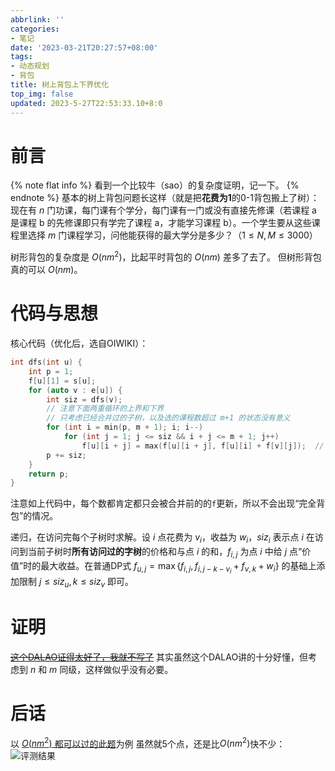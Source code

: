 ```yaml
---
abbrlink: ''
categories:
- 笔记
date: '2023-03-21T20:27:57+08:00'
tags:
- 动态规划
- 背包
title: 树上背包上下界优化
top_img: false
updated: 2023-5-27T22:53:33.10+8:0
---
```

# 前言

{% note flat info %}
看到一个比较牛（sao）的复杂度证明，记一下。
{% endnote %}
基本的树上背包问题长这样（就是把**花费为1**的0-1背包搬上了树）：
现在有 $n$ 门功课，每门课有个学分，每门课有一门或没有直接先修课（若课程 a 是课程 b 的先修课即只有学完了课程 a，才能学习课程 b）。一个学生要从这些课程里选择 $m$ 门课程学习，问他能获得的最大学分是多少？（$1 \leq N , M \leq 3000$）

树形背包的复杂度是 $O(nm^2)$，比起平时背包的 $O(nm)$ 差多了去了。
但树形背包真的可以 $O(nm)$。

# 代码与思想

核心代码（优化后，选自OIWIKI）：

```c++
int dfs(int u) {
  	int p = 1;
  	f[u][1] = s[u];
  	for (auto v : e[u]) {
    	int siz = dfs(v);
    	// 注意下面两重循环的上界和下界
    	// 只考虑已经合并过的子树，以及选的课程数超过 m+1 的状态没有意义
    	for (int i = min(p, m + 1); i; i--)
    		for (int j = 1; j <= siz && i + j <= m + 1; j++)
    			f[u][i + j] = max(f[u][i + j], f[u][i] + f[v][j]);  // 转移方程
    	p += siz;
  	}
  	return p;
}
```

注意如上代码中，每个数都肯定都只会被合并前的的`f`更新，所以不会出现“完全背包”的情况。

递归，在访问完每个子树时求解。设 $i$ 点花费为 $v_i$，收益为 $w_i$，$siz_i$ 表示点 $i$ 在访问到当前子树时**所有访问过的字树**的价格和与点 $i$ 的和，$f_{i,j}$ 为点 $i$ 中给 $j$ 点“价值”时的最大收益。在普通DP式 $f_{u,j}=\max\{f_{i,j},f_{i,j-k-v_i}+f_{v,k}+w_i\}$ 的基础上添加限制 $j\leqslant{siz_u},k\leqslant{siz_v}$ 即可。

# 证明

[~~这个DALAO证得太好了，我就不写了~~](https://blog.csdn.net/lyd_7_29/article/details/79854245)
其实虽然这个DALAO讲的十分好懂，但考虑到 $n$ 和 $m$ 同级，这样做似乎没有必要。

# 后话

以 [$O(nm^2)$ 都可以过的此题](https://www.luogu.com.cn/problem/P2014#sub)为例
虽然就5个点，还是比$O(nm^2)$快不少：
![评测结果](https://pic.imgdb.cn/item/6496e9ef1ddac507ccda1eac.png)
